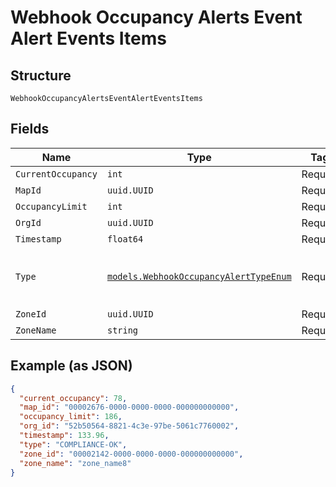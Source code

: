 
# Webhook Occupancy Alerts Event Alert Events Items

## Structure

`WebhookOccupancyAlertsEventAlertEventsItems`

## Fields

| Name | Type | Tags | Description |
|  --- | --- | --- | --- |
| `CurrentOccupancy` | `int` | Required | - |
| `MapId` | `uuid.UUID` | Required | - |
| `OccupancyLimit` | `int` | Required | - |
| `OrgId` | `uuid.UUID` | Required | - |
| `Timestamp` | `float64` | Required | - |
| `Type` | [`models.WebhookOccupancyAlertTypeEnum`](../../doc/models/webhook-occupancy-alert-type-enum.md) | Required | enum: `COMPLIANCE-OK`, `COMPLIANCE-VIOLATION` |
| `ZoneId` | `uuid.UUID` | Required | - |
| `ZoneName` | `string` | Required | - |

## Example (as JSON)

```json
{
  "current_occupancy": 78,
  "map_id": "00002676-0000-0000-0000-000000000000",
  "occupancy_limit": 186,
  "org_id": "52b50564-8821-4c3e-97be-5061c7760002",
  "timestamp": 133.96,
  "type": "COMPLIANCE-OK",
  "zone_id": "00002142-0000-0000-0000-000000000000",
  "zone_name": "zone_name8"
}
```

